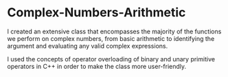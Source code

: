 # Complex-Numbers-Arithmetic
I created an extensive class that encompasses the majority of the functions we perform on complex numbers, from basic arithmetic to identifying the argument and evaluating any valid complex expressions.

I used the concepts of operator overloading of binary and unary primitive operators in C++ in order to make the class more user-friendly.

